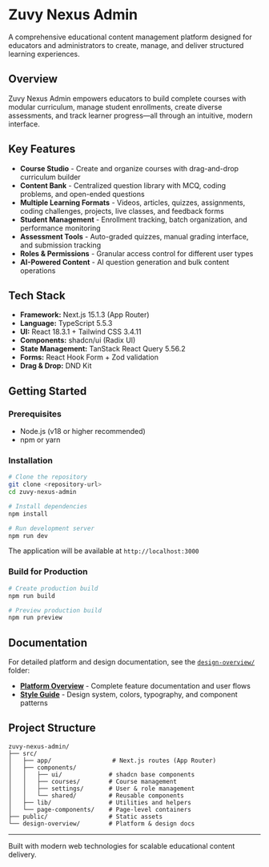 # Zuvy Nexus Admin

A comprehensive educational content management platform designed for educators and administrators to create, manage, and deliver structured learning experiences.

## Overview

Zuvy Nexus Admin empowers educators to build complete courses with modular curriculum, manage student enrollments, create diverse assessments, and track learner progress—all through an intuitive, modern interface.

## Key Features

- **Course Studio** - Create and organize courses with drag-and-drop curriculum builder
- **Content Bank** - Centralized question library with MCQ, coding problems, and open-ended questions
- **Multiple Learning Formats** - Videos, articles, quizzes, assignments, coding challenges, projects, live classes, and feedback forms
- **Student Management** - Enrollment tracking, batch organization, and performance monitoring
- **Assessment Tools** - Auto-graded quizzes, manual grading interface, and submission tracking
- **Roles & Permissions** - Granular access control for different user types
- **AI-Powered Content** - AI question generation and bulk content operations

## Tech Stack

- **Framework:** Next.js 15.1.3 (App Router)
- **Language:** TypeScript 5.5.3
- **UI:** React 18.3.1 + Tailwind CSS 3.4.11
- **Components:** shadcn/ui (Radix UI)
- **State Management:** TanStack React Query 5.56.2
- **Forms:** React Hook Form + Zod validation
- **Drag & Drop:** DND Kit

## Getting Started

### Prerequisites

- Node.js (v18 or higher recommended)
- npm or yarn

### Installation

```bash
# Clone the repository
git clone <repository-url>
cd zuvy-nexus-admin

# Install dependencies
npm install

# Run development server
npm run dev
```

The application will be available at `http://localhost:3000`

### Build for Production

```bash
# Create production build
npm run build

# Preview production build
npm run preview
```

## Documentation

For detailed platform and design documentation, see the [`design-overview/`](design-overview/) folder:

- **[Platform Overview](design-overview/platform-overview.md)** - Complete feature documentation and user flows
- **[Style Guide](design-overview/style-guide.md)** - Design system, colors, typography, and component patterns

## Project Structure

```
zuvy-nexus-admin/
├── src/
│   ├── app/                 # Next.js routes (App Router)
│   ├── components/
│   │   ├── ui/             # shadcn base components
│   │   ├── courses/        # Course management
│   │   ├── settings/       # User & role management
│   │   └── shared/         # Reusable components
│   ├── lib/                # Utilities and helpers
│   └── page-components/    # Page-level containers
├── public/                 # Static assets
└── design-overview/        # Platform & design docs
```

---

Built with modern web technologies for scalable educational content delivery.
